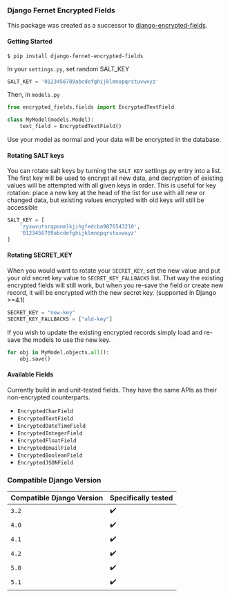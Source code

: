 ### Django Fernet Encrypted Fields

This package was created as a successor to [django-encrypted-fields](https://github.com/defrex/django-encrypted-fields).

#### Getting Started

```shell
$ pip install django-fernet-encrypted-fields
```

In your `settings.py`, set random SALT_KEY

```python
SALT_KEY = '0123456789abcdefghijklmnopqrstuvwxyz'
```

Then, in `models.py`

```python
from encrypted_fields.fields import EncryptedTextField

class MyModel(models.Model):
    text_field = EncryptedTextField()
```

Use your model as normal and your data will be encrypted in the database.

#### Rotating SALT keys

You can rotate salt keys by turning the `SALT_KEY` settings.py entry into a list. The first key will be used to encrypt all new data, and decryption of existing values will be attempted with all given keys in order. This is useful for key rotation: place a new key at the head of the list for use with all new or changed data, but existing values encrypted with old keys will still be accessible

```python
SALT_KEY = [
    'zyxwvutsrqponmlkjihgfedcba9876543210',
    '0123456789abcdefghijklmnopqrstuvwxyz'
]
```

#### Rotating SECRET_KEY

When you would want to rotate your `SECRET_KEY`, set the new value and put your old secret key value to `SECRET_KEY_FALLBACKS` list. That way the existing encrypted fields will still work, but when you re-save the field or create new record, it will be encrypted with the new secret key. (supported in Django >=4.1)

```python
SECRET_KEY = "new-key"
SECRET_KEY_FALLBACKS = ["old-key"]
```

If you wish to update the existing encrypted records simply load and re-save the models to use the new key.

```python
for obj in MyModel.objects.all():
    obj.save()
```

#### Available Fields

Currently build in and unit-tested fields. They have the same APIs as their non-encrypted counterparts.

- `EncryptedCharField`
- `EncryptedTextField`
- `EncryptedDateTimeField`
- `EncryptedIntegerField`
- `EncryptedFloatField`
- `EncryptedEmailField`
- `EncryptedBooleanField`
- `EncryptedJSONField`

### Compatible Django Version

| Compatible Django Version | Specifically tested |
| ------------------------- | ------------------- |
| `3.2`                     | :heavy_check_mark:  |
| `4.0`                     | :heavy_check_mark:  |
| `4.1`                     | :heavy_check_mark:  |
| `4.2`                     | :heavy_check_mark:  |
| `5.0`                     | :heavy_check_mark:  |
| `5.1`                     | :heavy_check_mark:  |
